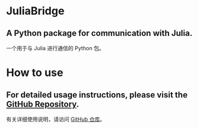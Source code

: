 # JuliaBridge

A Python package for communication with Julia.
---
一个用于与 Julia 进行通信的 Python 包。


# How to use

For detailed usage instructions, please visit the [GitHub Repository](https://github.com/barkure/JuliaBridge#readme).
---
有关详细使用说明，请访问 [GitHub 仓库](https://github.com/barkure/JuliaBridge#readme)。